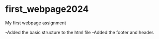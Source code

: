 # first_webpage2024
My first webpage assignment

-Added the basic structure to the html file 
-Added the footer and header.